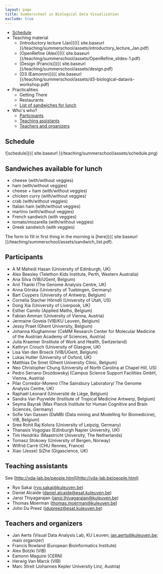```yaml
---
layout: page
title: Summerschool in Biological Data Visualization
exclude: true
---
```

* [Schedule](#schedule)
* Teaching material
  * [Introductory lecture (Jan)]({{ site.baseurl }}/teaching/summerschool/assets/introductory_lecture_Jan.pdf)
  * [OpenRefine (Alex)]({{ site.baseurl }}/teaching/summerschool/assets/OpenRefine_slides-1.pdf)
  * [Design (Francis)]({{ site.baseurl }}/teaching/summerschool/assets/design.pdf)
  * [D3 (Eamonnn)]({{ site.baseurl }}/teaching/summerschool/assets/d3-biological-datavis-workshop.pdf)
* Practicalities
  * Getting There
  * Restaurants
  * [List of sandwiches for lunch](#sandwiches)
* Who's who?
  * [Participants](#participants)
  * [Teaching assistants](#TAs)
  * [Teachers and organizers](#teachers)

<h2 id="schedule">Schedule</h2>

![schedule]({{ site.baseurl }}/teaching/summerschool/assets/schedule.png)

<h2 id="sandwiches">Sandwiches available for lunch</h2>

* cheese (with/without veggies)
* ham (with/without veggies)
* cheese + ham (with/without veggies)
* chicken curry (with/without veggies)
* crab (with/without veggies)
* Italian ham (with/without veggies)
* martino (with/without veggies)
* French sandwich (with veggies)
* tomato/mozarella (with/without veggies)
* Greek sandwich (with veggies)

The form to fill in first thing in the morning is [here]({{ site.baseurl }}/teaching/summerschool/assets/sandwich_list.pdf).

<h2 id="participants">Participants</h2>

* A M Mahedi Hasan (University of Edinburgh, UK)
* Alex Beesley (Telethon Kids Institute, Perth, Western Australia)
* Ana Silva (VIB/UGent, Belgium)
* Anil Thanki (The Genome Analysis Centre, UK)
* Anna Górska (University of Tuebingen, Germany)
* Bart Cuypers (University of Antwerp, Belgium)
* Cornelia Stacher Hörndli (University of Utah, US)
* Dong Xia (University of Liverpook, UK)
* Esther Camilo (Applied Maths, Belgium)
* Fabian Amman (University of Vienna, Austria)
* Jermaine Goveia (VIB/KU Leuven, Belgium)
* Jessy Praet (Ghent University, Belgium)
* Johanna Klughammer (CeMM Research Center for Molecular Medicine of the Austrian Academy of Sciences, Austria)
* Julia Kraemer (Institute of Work and Health, Switzerland)
* Kathryn Crouch (University of Glasgow, UK)
* Lisa Van den Broeck (VIB/UGent, Belgium)
* Lukas Hutter (University of Oxford, UK)
* Matthias De Smet (Ghent University Clinic, Belgium)
* Neo Christopher Chung (University of North Carolina at Chapel Hill, US)
* Pedro Serrano Drozdowskyj (Campus Science Support Facilities GmbH, Vienna, Austria)
* Pilar Corredor-Moreno (The Sainsbury Laboratory/ The Genome Analysis Centre, UK)
* Raphaël Léonard (Université de Liège, Belgium)
* Sandra Van Puyvelde (Institute of Tropical Medicine Antwerp, Belgium)
* Seyma Bayrak (Max Planck Institute for Human Cognitive and Brain Sciences, Germany)
* Sofie Van Gassen (DaMBi (Data mining and Modelling for Biomedicine), VIB, Belgium)
* Sree Rohit Raj Kolora (University of Leipzig, Germany)
* Thanasis Vogogias (Edinburgh Napier University, UK)
* Tim Hendrikx (Maastricht University, The Netherlands)
* Tomasz Stokowy (University of Bergen, Norway)
* Wilfrid Carré (CHU Rennes, France)
* Xiao (Jesse) SiZhe (Gigascience, UK)

<h2 id="TAs">Teaching assistants</h2>

See [http://vda-lab.be/people.html](http://vda-lab.be/people.html)

* Ryo Sakai (ryo.sakai@kuleuven.be)
* Daniel Alcaide (daniel.alcaide@esat.kuleuven.be)
* Jansi Thiyagarajan (jansi.thiyagarajan@kuleuven.be)
* Thomas Moerman (thomas.moerman@kuleuven.be)
* John Du Preez (jdupreez@esat.kuleuven.be)

<h2 id="teachers">Teachers and organizers</h2>

* Jan Aerts (Visual Data Analysis Lab, KU Leuven; jan.aerts@kuleuven.be; main organizer)
* Francis Rowland (European Bioinformatics Institute)
* Alex Botzki (VIB)
* Eamonn Maguire (CERN)
* Herwig Van Marck (VIB)
* Marc Streit (Johannes Kepler University Linz, Austria)
